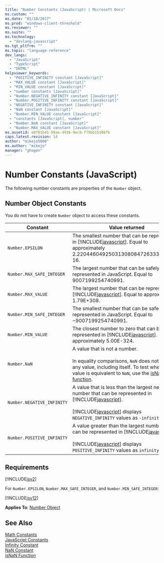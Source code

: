 ```yaml
---
title: "Number Constants (JavaScript) | Microsoft Docs"
ms.custom: ""
ms.date: "01/18/2017"
ms.prod: "windows-client-threshold"
ms.reviewer: ""
ms.suite: ""
ms.technology: 
  - "devlang-javascript"
ms.tgt_pltfrm: ""
ms.topic: "language-reference"
dev_langs: 
  - "JavaScript"
  - "TypeScript"
  - "DHTML"
helpviewer_keywords: 
  - "POSITIVE_INFINITY constant [JavaScript]"
  - "MAX_VALUE constant [JavaScript]"
  - "MIN_VALUE constant [JavaScript]"
  - "number constants [JavaScript]"
  - "Number.NEGATIVE_INFINITY constant [JavaScript]"
  - "Number.POSITIVE_INFINITY constant [JavaScript]"
  - "NEGATIVE_INFINITY constant [JavaScript]"
  - "NaN constant [JavaScript]"
  - "Number.MIN_VALUE constant [JavaScript]"
  - "constants [JavaScript], number"
  - "Number.NaN constant [JavaScript]"
  - "Number.MAX_VALUE constant [JavaScript]"
ms.assetid: e0701b41-99ae-4916-9ec0-f79bb15386fb
caps.latest.revision: 14
author: "mikejo5000"
ms.author: "mikejo"
manager: "ghogen"
---
```

# Number Constants (JavaScript)
The following number constants are properties of the `Number` object.  
  
## Number Object Constants  
 You do not have to create `Number` object to access these constants.  
  
|Constant|Value returned|  
|--------------|--------------------|  
|`Number.EPSILON`|The smallest number that can be represented in [!INCLUDE[javascript](../../javascript/includes/javascript-md.md)]. Equal to approximately 2.2204460492503130808472633361816E-16.|  
|`Number.MAX_SAFE_INTEGER`|The largest number that can be safely represented in JavaScript. Equal to 9007199254740991.|  
|`Number.MAX_VALUE`|The largest number that can be represented in [!INCLUDE[javascript](../../javascript/includes/javascript-md.md)]. Equal to approximately 1.79E+308.|  
|`Number.MIN_SAFE_INTEGER`|The smallest number that can be safely represented in JavaScript. Equal to −9007199254740991.|  
|`Number.MIN_VALUE`|The closest number to zero that can be represented in [!INCLUDE[javascript](../../javascript/includes/javascript-md.md)]. Equal to approximately 5.00E-324.|  
|`Number.NaN`|A value that is not a number.<br /><br /> In equality comparisons, `NaN` does not equal any value, including itself. To test whether a value is equivalent to `NaN`, use the [isNaN function](../../javascript/reference/isnan-function-javascript.md).|  
|`Number.NEGATIVE_INFINITY`|A value that is less than the largest negative number that can be represented in [!INCLUDE[javascript](../../javascript/includes/javascript-md.md)].<br /><br /> [!INCLUDE[javascript](../../javascript/includes/javascript-md.md)] displays `NEGATIVE_INFINITY` values as `-infinity`.|  
|`Number.POSITIVE_INFINITY`|A value greater than the largest number that can be represented in [!INCLUDE[javascript](../../javascript/includes/javascript-md.md)].<br /><br /> [!INCLUDE[javascript](../../javascript/includes/javascript-md.md)] displays `POSITIVE_INFINITY` values as `infinity`.|  
  
## Requirements  
 [!INCLUDE[jsv2](../../javascript/reference/includes/jsv2-md.md)]  
  
 For `Number.EPSILON`, `Number.MAX_SAFE_INTEGER`, and `Number.MIN_SAFE_INTEGER`:  
  
 [!INCLUDE[jsv12](../../javascript/reference/includes/jsv12-md.md)]  
  
 **Applies To**: [Number Object](../../javascript/reference/number-object-javascript.md)  
  
## See Also  
 [Math Constants](../../javascript/reference/math-constants-javascript.md)   
 [JavaScript Constants](../../javascript/reference/javascript-constants.md)   
 [Infinity Constant](../../javascript/reference/infinity-constant-javascript.md)   
 [NaN Constant](../../javascript/reference/nan-constant-javascript.md)   
 [isNaN Function](../../javascript/reference/isnan-function-javascript.md)